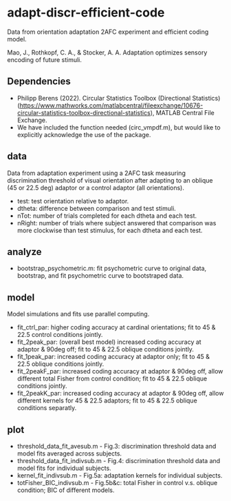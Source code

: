 # adapt-discr-efficient-code
Data from orientation adaptation 2AFC experiment and efficient coding model.

Mao, J., Rothkopf, C. A., & Stocker, A. A. Adaptation optimizes sensory encoding of future stimuli. 

## Dependencies
* Philipp Berens (2022). Circular Statistics Toolbox (Directional Statistics) (https://www.mathworks.com/matlabcentral/fileexchange/10676-circular-statistics-toolbox-directional-statistics), MATLAB Central File Exchange. 
* We have included the function needed (circ_vmpdf.m), but would like to explicitly acknowledge the use of the package.

## data
Data from adaptation experiment using a 2AFC task measuring discrimination threshold of visual orientation after adapting to an oblique (45 or 22.5 deg) adaptor or a control adaptor (all orientations).

* test: test orientation relative to adaptor.
* dtheta: difference between comparison and test stimuli.
* nTot: number of trials completed for each dtheta and each test.
* nRight: number of trials where subject answered that comparison was more clockwise than test stimulus, for each dtheta and each test.

## analyze
* bootstrap\_psychometric.m: fit psychometric curve to original data, bootstrap, and fit psychometric curve to bootstraped data.

## model
Model simulations and fits use parallel computing.

* fit\_ctrl\_par: higher coding accuracy at cardinal orientations; fit to 45 & 22.5 control conditions jointly.
* fit\_2peak\_par: (overall best model) increased coding accuracy at adaptor & 90deg off; fit to 45 & 22.5 oblique conditions jointly.
* fit\_1peak\_par: increased coding accuracy at adaptor only; fit to 45 & 22.5 oblique conditions jointly.
* fit\_2peakF\_par: increased coding accuracy at adaptor & 90deg off, allow different total Fisher from control condition; fit to 45 & 22.5 oblique conditions jointly.
* fit\_2peakK\_par: increased coding accuracy at adaptor & 90deg off, allow different kernels for 45 & 22.5 adaptors; fit to 45 & 22.5 oblique conditions separatly.

## plot
* threshold\_data\_fit\_avesub.m - Fig.3: discrimination threshold data and model fits averaged across subjects.
* threshold\_data\_fit\_indivsub.m - Fig.4: discrimination threshold data and model fits for individual subjects.
* kernel\_fit\_indivsub.m - Fig.5a: adaptation kernels for individual subjects.
* totFisher\_BIC\_indivsub.m - Fig.5b&c: total Fisher in control v.s. oblique condition; BIC of different models.
